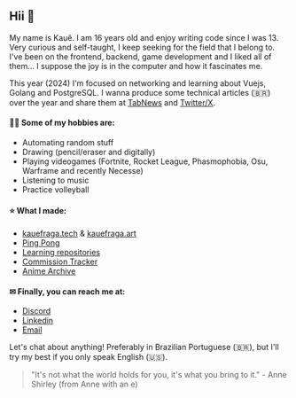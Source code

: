 ## Hii 💜

My name is Kauê. I am 16 years old and enjoy writing code since I was 13. Very curious and self-taught, I keep seeking for the field that I belong to. I've been on the frontend, backend, game development and I liked all of them... I suppose the joy is in the computer and how it fascinates me.

This year (2024) I'm focused on networking and learning about Vuejs, Golang and PostgreSQL. I wanna produce some technical articles (🇧🇷) over the year and share them at [TabNews](http://tabnews.com.br/kauefraga) and [Twitter/X](https://twitter.com/rkauefraga).

#### 🤹‍♂️ Some of my hobbies are:

- Automating random stuff
- Drawing (pencil/eraser and digitally)
- Playing videogames (Fortnite, Rocket League, Phasmophobia, Osu, Warframe and recently Necesse)
- Listening to music
- Practice volleyball

#### ⭐ What I made:

- [kauefraga.tech](https://kauefraga.tech) & [kauefraga.art](https://kauefraga.art)
- [Ping Pong](https://github.com/kauefraga/ping-pong)
- [Learning repositories](https://github.com/kauefraga?tab=repositories&q=learning)
- [Commission Tracker](https://github.com/kauefraga/commission-tracker)
- [Anime Archive](https://github.com/kauefraga/anime-archive)

#### ✉ Finally, you can reach me at:

- [Discord](discordapp.com/users/662510158584217620)
- [Linkedin](https://linkedin.com/in/kauefraga)
- [Email](mailto:kauefragarodrigues456@gmail.com)

Let's chat about anything! Preferably in Brazilian Portuguese (🇧🇷), but I'll try my best if you only speak English (🇺🇸).

> "It's not what the world holds for you, it's what you bring to it." - Anne Shirley (from Anne with an e)
